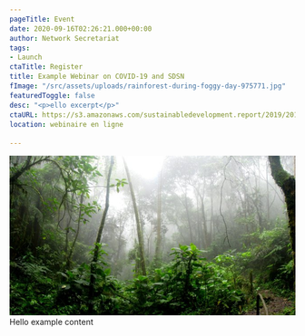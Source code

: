 ```yaml
---
pageTitle: Event
date: 2020-09-16T02:26:21.000+00:00
author: Network Secretariat
tags:
- Launch
ctaTitle: Register
title: Example Webinar on COVID-19 and SDSN
fImage: "/src/assets/uploads/rainforest-during-foggy-day-975771.jpg"
featuredToggle: false
desc: "<p>ello excerpt</p>"
ctaURL: https://s3.amazonaws.com/sustainabledevelopment.report/2019/2019_lac_sdg_index.pdf
location: webinaire en ligne

---
```

![](/src/assets/uploads/rainforest-during-foggy-day-975771.jpg)Hello example content

